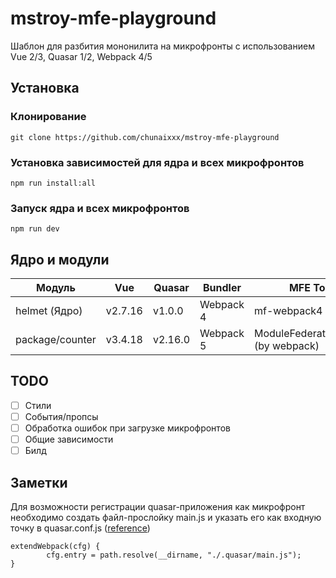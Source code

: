 # mstroy-mfe-playground
Шаблон для разбития мононилита на микрофронты с использованием Vue 2/3, Quasar 1/2, Webpack 4/5

## Установка
### Клонирование
```
git clone https://github.com/chunaixxx/mstroy-mfe-playground
```
### Установка зависимостей для ядра и всех микрофронтов 
```
npm run install:all
```
### Запуск ядра и всех микрофронтов
```
npm run dev
```

## Ядро и модули
| Модуль          | Vue | Quasar | Bundler   | MFE Tool                            | Host |
|-----------------|-----|--------|-----------|-------------------------------------|------|
| helmet (Ядро)         | v2.7.16   | v1.0.0     | Webpack 4 | mf-webpack4          |  http://localhost:8080 |
| package/counter | v3.4.18   | v2.16.0      | Webpack 5 | ModuleFederationPlugin (by webpack) |  http://localhost:9000 |

## TODO
- [ ] Стили
- [ ] События/пропсы
- [ ] Обработка ошибок при загрузке микрофронтов
- [ ] Общие зависимости
- [ ] Билд

## Заметки

Для возможности регистрации quasar-приложения как микрофронт необходимо создать файл-прослойку main.js и указать его как входную точку в quasar.conf.js ([reference](https://github.com/module-federation/module-federation-examples/tree/master/quasar-cli-vue3-webpack-javascript))
```
extendWebpack(cfg) {
        cfg.entry = path.resolve(__dirname, "./.quasar/main.js");
}
```
